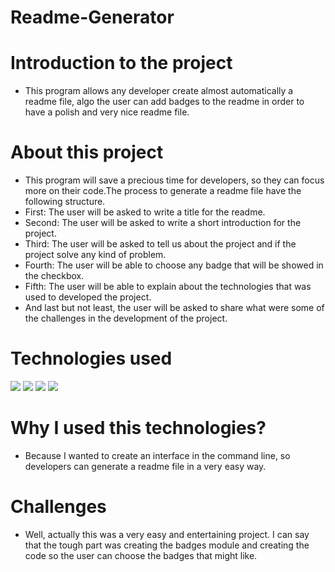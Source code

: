  # Readme-Generator 

# Introduction to the project
* This program allows any developer create almost automatically a readme file, algo the user can add badges to the readme in order to have a polish and very nice readme file.

# About this project 
* This program will save a precious time for developers, so they can focus more on their code.The process to generate a readme file have the following structure. 
* First: The user will be asked to write a title for the readme. 
* Second: The user will be asked to write a short introduction for the project. 
* Third: The user will be asked to tell us about the project and if the project solve any kind of problem. 
* Fourth: The user will be able to choose any badge that will be showed in the checkbox. 
* Fifth: The user will be able to explain about the technologies that was used to developed the project. 
* And last but not least, the user will be asked to share what were some of the challenges in the development of the project.

# Technologies used
<div style="display=flex flex-row flex-wrap ">
<img src="https://img.shields.io/badge/-JavaScript-F7DF1E?logo=javascript&logoColor=fff">
<img src="https://img.shields.io/badge/-Node.js-339933?logo=node.js&logoColor=fff">
<img src="https://img.shields.io/badge/-GitHub-181717?logo=github&logoColor=fff">
<img src="https://img.shields.io/badge/-Git-F05032?logo=git&logoColor=fff">
</div>

# Why I used this technologies?
* Because I wanted to create an interface in the command line, so developers can generate a readme file in a very easy way.

# Challenges
* Well, actually this was a very easy and entertaining project. I can say that the tough part was creating the badges module and creating the code so the user can choose the badges that might like.

